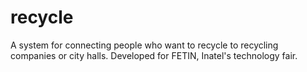 # recycle
 A system for connecting people who want to recycle to recycling companies or city halls. Developed for FETIN, Inatel's technology fair.
